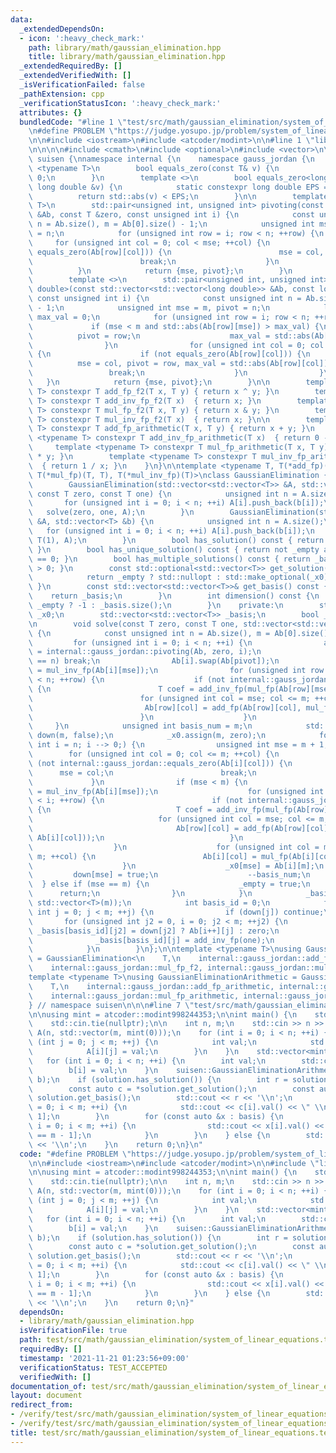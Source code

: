 ```yaml
---
data:
  _extendedDependsOn:
  - icon: ':heavy_check_mark:'
    path: library/math/gaussian_elimination.hpp
    title: library/math/gaussian_elimination.hpp
  _extendedRequiredBy: []
  _extendedVerifiedWith: []
  _isVerificationFailed: false
  _pathExtension: cpp
  _verificationStatusIcon: ':heavy_check_mark:'
  attributes: {}
  bundledCode: "#line 1 \"test/src/math/gaussian_elimination/system_of_linear_equations.test.cpp\"\
    \n#define PROBLEM \"https://judge.yosupo.jp/problem/system_of_linear_equations\"\
    \n\n#include <iostream>\n#include <atcoder/modint>\n\n#line 1 \"library/math/gaussian_elimination.hpp\"\
    \n\n\n\n#include <cmath>\n#include <optional>\n#include <vector>\n\nnamespace\
    \ suisen {\nnamespace internal {\n    namespace gauss_jordan {\n        template\
    \ <typename T>\n        bool equals_zero(const T& v) {\n            return v ==\
    \ 0;\n        }\n        template <>\n        bool equals_zero<long double>(const\
    \ long double &v) {\n            static constexpr long double EPS = 1e-9;\n  \
    \          return std::abs(v) < EPS;\n        }\n\n        template <typename\
    \ T>\n        std::pair<unsigned int, unsigned int> pivoting(const std::vector<std::vector<T>>\
    \ &Ab, const T &zero, const unsigned int i) {\n            const unsigned int\
    \ n = Ab.size(), m = Ab[0].size() - 1;\n            unsigned int mse = m, pivot\
    \ = n;\n            for (unsigned int row = i; row < n; ++row) {\n           \
    \     for (unsigned int col = 0; col < mse; ++col) {\n                    if (not\
    \ equals_zero(Ab[row][col])) {\n                        mse = col, pivot = row;\n\
    \                        break;\n                    }\n                }\n  \
    \          }\n            return {mse, pivot};\n        }\n        // Gauss pivoting\n\
    \        template <>\n        std::pair<unsigned int, unsigned int> pivoting<long\
    \ double>(const std::vector<std::vector<long double>> &Ab, const long double &zero,\
    \ const unsigned int i) {\n            const unsigned int n = Ab.size(), m = Ab[0].size()\
    \ - 1;\n            unsigned int mse = m, pivot = n;\n            long double\
    \ max_val = 0;\n            for (unsigned int row = i; row < n; ++row) {\n   \
    \             if (mse < m and std::abs(Ab[row][mse]) > max_val) {\n          \
    \          pivot = row;\n                    max_val = std::abs(Ab[row][mse]);\n\
    \                }\n                for (unsigned int col = 0; col < mse; ++col)\
    \ {\n                    if (not equals_zero(Ab[row][col])) {\n              \
    \          mse = col, pivot = row, max_val = std::abs(Ab[row][col]);\n       \
    \                 break;\n                    }\n                }\n         \
    \   }\n            return {mse, pivot};\n        }\n\n        template <typename\
    \ T> constexpr T add_fp_f2(T x, T y) { return x ^ y; }\n        template <typename\
    \ T> constexpr T add_inv_fp_f2(T x)  { return x; }\n        template <typename\
    \ T> constexpr T mul_fp_f2(T x, T y) { return x & y; }\n        template <typename\
    \ T> constexpr T mul_inv_fp_f2(T x)  { return x; }\n\n        template <typename\
    \ T> constexpr T add_fp_arithmetic(T x, T y) { return x + y; }\n        template\
    \ <typename T> constexpr T add_inv_fp_arithmetic(T x)  { return 0 - x; }\n   \
    \     template <typename T> constexpr T mul_fp_arithmetic(T x, T y) { return x\
    \ * y; }\n        template <typename T> constexpr T mul_inv_fp_arithmetic(T x)\
    \  { return 1 / x; }\n    }\n}\n\ntemplate <typename T, T(*add_fp)(T, T), T(*add_inv_fp)(T),\
    \ T(*mul_fp)(T, T), T(*mul_inv_fp)(T)>\nclass GaussianElimination {\n    public:\n\
    \        GaussianElimination(std::vector<std::vector<T>> &A, std::vector<T> &b,\
    \ const T zero, const T one) {\n            unsigned int n = A.size();\n     \
    \       for (unsigned int i = 0; i < n; ++i) A[i].push_back(b[i]);\n         \
    \   solve(zero, one, A);\n        }\n        GaussianElimination(std::vector<std::vector<T>>\
    \ &A, std::vector<T> &b) {\n            unsigned int n = A.size();\n         \
    \   for (unsigned int i = 0; i < n; ++i) A[i].push_back(b[i]);\n            solve(T(0),\
    \ T(1), A);\n        }\n        bool has_solution() const { return not _empty;\
    \ }\n        bool has_unique_solution() const { return not _empty and _basis.size()\
    \ == 0; }\n        bool has_multiple_solutions() const { return _basis.size()\
    \ > 0; }\n        const std::optional<std::vector<T>> get_solution() const {\n\
    \            return _empty ? std::nullopt : std::make_optional(_x0);\n       \
    \ }\n        const std::vector<std::vector<T>>& get_basis() const {\n        \
    \    return _basis;\n        }\n        int dimension() const {\n            return\
    \ _empty ? -1 : _basis.size();\n        }\n    private:\n        std::vector<T>\
    \ _x0;\n        std::vector<std::vector<T>> _basis;\n        bool _empty = false;\n\
    \n        void solve(const T zero, const T one, std::vector<std::vector<T>> &Ab)\
    \ {\n            const unsigned int n = Ab.size(), m = Ab[0].size() - 1;\n   \
    \         for (unsigned int i = 0; i < n; ++i) {\n                auto [mse, pivot]\
    \ = internal::gauss_jordan::pivoting(Ab, zero, i);\n                if (pivot\
    \ == n) break;\n                Ab[i].swap(Ab[pivot]);\n                T mse_val_inv\
    \ = mul_inv_fp(Ab[i][mse]);\n                for (unsigned int row = i + 1; row\
    \ < n; ++row) {\n                    if (not internal::gauss_jordan::equals_zero(Ab[row][mse]))\
    \ {\n                        T coef = add_inv_fp(mul_fp(Ab[row][mse], mse_val_inv));\n\
    \                        for (unsigned int col = mse; col <= m; ++col) {\n   \
    \                         Ab[row][col] = add_fp(Ab[row][col], mul_fp(coef, Ab[i][col]));\n\
    \                        }\n                    }\n                }\n       \
    \     }\n            unsigned int basis_num = m;\n            std::vector<char>\
    \ down(m, false);\n            _x0.assign(m, zero);\n            for (unsigned\
    \ int i = n; i --> 0;) {\n                unsigned int mse = m + 1;\n        \
    \        for (unsigned int col = 0; col <= m; ++col) {\n                    if\
    \ (not internal::gauss_jordan::equals_zero(Ab[i][col])) {\n                  \
    \      mse = col;\n                        break;\n                    }\n   \
    \             }\n                if (mse < m) {\n                    T mse_val_inv\
    \ = mul_inv_fp(Ab[i][mse]);\n                    for (unsigned int row = 0; row\
    \ < i; ++row) {\n                        if (not internal::gauss_jordan::equals_zero(Ab[row][mse]))\
    \ {\n                            T coef = add_inv_fp(mul_fp(Ab[row][mse], mse_val_inv));\n\
    \                            for (unsigned int col = mse; col <= m; ++col) {\n\
    \                                Ab[row][col] = add_fp(Ab[row][col], mul_fp(coef,\
    \ Ab[i][col]));\n                            }\n                        }\n  \
    \                  }\n                    for (unsigned int col = mse; col <=\
    \ m; ++col) {\n                        Ab[i][col] = mul_fp(Ab[i][col], mse_val_inv);\n\
    \                    }\n                    _x0[mse] = Ab[i][m];\n           \
    \         down[mse] = true;\n                    --basis_num;\n              \
    \  } else if (mse == m) {\n                    _empty = true;\n              \
    \      return;\n                }\n            }\n            _basis.assign(basis_num,\
    \ std::vector<T>(m));\n            int basis_id = 0;\n            for (unsigned\
    \ int j = 0; j < m; ++j) {\n                if (down[j]) continue;\n         \
    \       for (unsigned int j2 = 0, i = 0; j2 < m; ++j2) {\n                   \
    \ _basis[basis_id][j2] = down[j2] ? Ab[i++][j] : zero;\n                }\n  \
    \              _basis[basis_id][j] = add_inv_fp(one);\n                basis_id++;\n\
    \            }\n        }\n};\n\ntemplate <typename T>\nusing GaussianEliminationF2\
    \ = GaussianElimination<\n    T,\n    internal::gauss_jordan::add_fp_f2, internal::gauss_jordan::add_inv_fp_f2,\n\
    \    internal::gauss_jordan::mul_fp_f2, internal::gauss_jordan::mul_inv_fp_f2>;\n\
    template <typename T>\nusing GaussianEliminationArithmetic = GaussianElimination<\n\
    \    T,\n    internal::gauss_jordan::add_fp_arithmetic, internal::gauss_jordan::add_inv_fp_arithmetic,\n\
    \    internal::gauss_jordan::mul_fp_arithmetic, internal::gauss_jordan::mul_inv_fp_arithmetic>;\n\
    } // namespace suisen\n\n\n#line 7 \"test/src/math/gaussian_elimination/system_of_linear_equations.test.cpp\"\
    \n\nusing mint = atcoder::modint998244353;\n\nint main() {\n    std::ios::sync_with_stdio(false);\n\
    \    std::cin.tie(nullptr);\n\n    int n, m;\n    std::cin >> n >> m;\n    std::vector\
    \ A(n, std::vector(m, mint(0)));\n    for (int i = 0; i < n; ++i) {\n        for\
    \ (int j = 0; j < m; ++j) {\n            int val;\n            std::cin >> val;\n\
    \            A[i][j] = val;\n        }\n    }\n    std::vector<mint> b(n);\n \
    \   for (int i = 0; i < n; ++i) {\n        int val;\n        std::cin >> val;\n\
    \        b[i] = val;\n    }\n    suisen::GaussianEliminationArithmetic<mint> solution(A,\
    \ b);\n    if (solution.has_solution()) {\n        int r = solution.dimension();\n\
    \        const auto c = *solution.get_solution();\n        const auto &basis =\
    \ solution.get_basis();\n        std::cout << r << '\\n';\n        for (int i\
    \ = 0; i < m; ++i) {\n            std::cout << c[i].val() << \" \\n\"[i == m -\
    \ 1];\n        }\n        for (const auto &x : basis) {\n            for (int\
    \ i = 0; i < m; ++i) {\n                std::cout << x[i].val() << \" \\n\"[i\
    \ == m - 1];\n            }\n        }\n    } else {\n        std::cout << -1\
    \ << '\\n';\n    }\n    return 0;\n}\n"
  code: "#define PROBLEM \"https://judge.yosupo.jp/problem/system_of_linear_equations\"\
    \n\n#include <iostream>\n#include <atcoder/modint>\n\n#include \"library/math/gaussian_elimination.hpp\"\
    \n\nusing mint = atcoder::modint998244353;\n\nint main() {\n    std::ios::sync_with_stdio(false);\n\
    \    std::cin.tie(nullptr);\n\n    int n, m;\n    std::cin >> n >> m;\n    std::vector\
    \ A(n, std::vector(m, mint(0)));\n    for (int i = 0; i < n; ++i) {\n        for\
    \ (int j = 0; j < m; ++j) {\n            int val;\n            std::cin >> val;\n\
    \            A[i][j] = val;\n        }\n    }\n    std::vector<mint> b(n);\n \
    \   for (int i = 0; i < n; ++i) {\n        int val;\n        std::cin >> val;\n\
    \        b[i] = val;\n    }\n    suisen::GaussianEliminationArithmetic<mint> solution(A,\
    \ b);\n    if (solution.has_solution()) {\n        int r = solution.dimension();\n\
    \        const auto c = *solution.get_solution();\n        const auto &basis =\
    \ solution.get_basis();\n        std::cout << r << '\\n';\n        for (int i\
    \ = 0; i < m; ++i) {\n            std::cout << c[i].val() << \" \\n\"[i == m -\
    \ 1];\n        }\n        for (const auto &x : basis) {\n            for (int\
    \ i = 0; i < m; ++i) {\n                std::cout << x[i].val() << \" \\n\"[i\
    \ == m - 1];\n            }\n        }\n    } else {\n        std::cout << -1\
    \ << '\\n';\n    }\n    return 0;\n}"
  dependsOn:
  - library/math/gaussian_elimination.hpp
  isVerificationFile: true
  path: test/src/math/gaussian_elimination/system_of_linear_equations.test.cpp
  requiredBy: []
  timestamp: '2021-11-21 01:23:56+09:00'
  verificationStatus: TEST_ACCEPTED
  verifiedWith: []
documentation_of: test/src/math/gaussian_elimination/system_of_linear_equations.test.cpp
layout: document
redirect_from:
- /verify/test/src/math/gaussian_elimination/system_of_linear_equations.test.cpp
- /verify/test/src/math/gaussian_elimination/system_of_linear_equations.test.cpp.html
title: test/src/math/gaussian_elimination/system_of_linear_equations.test.cpp
---
```

